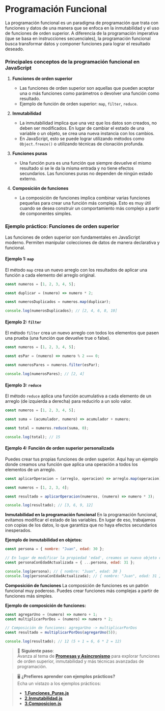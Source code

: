 # Programación Funcional

La programación funcional es un paradigma de programación que trata con funciones y datos de una manera que se enfoca en la inmutabilidad y el uso de funciones de orden superior. A diferencia de la programación imperativa (que se basa en instrucciones secuenciales), la programación funcional busca transformar datos y componer funciones para lograr el resultado deseado.

### Principales conceptos de la programación funcional en JavaScript

1. **Funciones de orden superior**

   - Las funciones de orden superior son aquellas que pueden aceptar una o más funciones como parámetros o devolver una función como resultado.
   - Ejemplo de función de orden superior: `map`, `filter`, `reduce`.

2. **Inmutabilidad**

   - La inmutabilidad implica que una vez que los datos son creados, no deben ser modificados. En lugar de cambiar el estado de una variable o un objeto, se crea una nueva instancia con los cambios.
   - En JavaScript, esto se puede lograr utilizando métodos como `Object.freeze()` o utilizando técnicas de clonación profunda.

3. **Funciones puras**

   - Una función pura es una función que siempre devuelve el mismo resultado si se le da la misma entrada y no tiene efectos secundarios. Las funciones puras no dependen de ningún estado externo.

4. **Composición de funciones**
   - La composición de funciones implica combinar varias funciones pequeñas para crear una función más compleja. Esto es muy útil cuando se desea construir un comportamiento más complejo a partir de componentes simples.

### Ejemplo práctico: Funciones de orden superior

Las funciones de orden superior son fundamentales en JavaScript moderno. Permiten manipular colecciones de datos de manera declarativa y funcional.

#### **Ejemplo 1: `map`**

El método `map` crea un nuevo arreglo con los resultados de aplicar una función a cada elemento del arreglo original.

```javascript
const numeros = [1, 2, 3, 4, 5];

const duplicar = (numero) => numero * 2;

const numerosDuplicados = numeros.map(duplicar);

console.log(numerosDuplicados); // [2, 4, 6, 8, 10]
```

#### **Ejemplo 2: `filter`**

El método `filter` crea un nuevo arreglo con todos los elementos que pasen una prueba (una función que devuelve true o false).

```javascript
const numeros = [1, 2, 3, 4, 5];

const esPar = (numero) => numero % 2 === 0;

const numerosPares = numeros.filter(esPar);

console.log(numerosPares); // [2, 4]
```

#### **Ejemplo 3: `reduce`**

El método `reduce` aplica una función acumulativa a cada elemento de un arreglo (de izquierda a derecha) para reducirlo a un solo valor.

```javascript
const numeros = [1, 2, 3, 4, 5];

const suma = (acumulador, numero) => acumulador + numero;

const total = numeros.reduce(suma, 0);

console.log(total); // 15
```

#### **Ejemplo 4: Función de orden superior personalizada**

Puedes crear tus propias funciones de orden superior. Aquí hay un ejemplo donde creamos una función que aplica una operación a todos los elementos de un arreglo.

```javascript
const aplicarOperacion = (arreglo, operacion) => arreglo.map(operacion);

const numeros = [1, 2, 3, 4];

const resultado = aplicarOperacion(numeros, (numero) => numero * 3);

console.log(resultado); // [3, 6, 9, 12]
```

**Inmutabilidad en la programación funcional**
En la programación funcional, evitamos modificar el estado de las variables. En lugar de eso, trabajamos con copias de los datos, lo que garantiza que no haya efectos secundarios inesperados.

**Ejemplo de inmutabilidad en objetos:**

```javascript
const persona = { nombre: "Juan", edad: 30 };

// En lugar de modificar la propiedad 'edad', creamos un nuevo objeto con la propiedad actualizada
const personaConEdadActualizada = { ...persona, edad: 31 };

console.log(persona); // { nombre: "Juan", edad: 30 }
console.log(personaConEdadActualizada); // { nombre: "Juan", edad: 31 }
```

**Composición de funciones**
La composición de funciones es un patrón funcional muy poderoso. Puedes crear funciones más complejas a partir de funciones más simples.

**Ejemplo de composición de funciones:**

```javascript
const agregarUno = (numero) => numero + 1;
const multiplicarPorDos = (numero) => numero * 2;

// Composición de funciones: agregarUno -> multiplicarPorDos
const resultado = multiplicarPorDos(agregarUno(5));

console.log(resultado); // 12 (5 + 1 = 6, 6 * 2 = 12)
```

> 🚀 **Siguiente paso**:  
> Avanza al tema de **[Promesas y Asincronismo](./08-promesas-y-asincronismo.md)** para explorar funciones de
orden superior, inmutabilidad y más técnicas avanzadas de
programación.

> 🖥️ **¿Prefieres aprender con ejemplos prácticos?**  
Echa un vistazo a los ejemplos prácticos:
> - **[1.Funciones_Puras.js](../2.Ejemplos/07-programacion-funcional/1.Funciones_Puras.js)**
> - **[2.Inmutabilidad.js](../2.Ejemplos/07-programacion-funcional/2.Inmutabilidad.js)**
> - **[3.Composicion.js](../2.Ejemplos/07-programacion-funcional/3.Composicion.js)**
